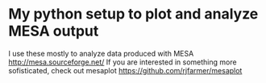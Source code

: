 # My python setup to plot and analyze MESA output

I use these mostly to analyze data produced with MESA http://mesa.sourceforge.net/
If you are interested in something more sofisticated, check out mesaplot https://github.com/rjfarmer/mesaplot
